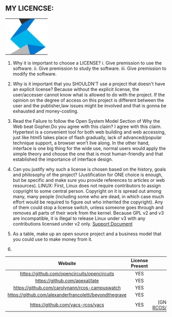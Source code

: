 MY LICENCSE:
---
![license](https://github.com/UnMcDanno/Summer2019OSource/blob/master/Lab4/license.png)

1) Why it is important to choose a LICENSE?
  i. Give premission to use the software.
  ii. Give premission to study the software.
  iii. Give premission to modify the software.
  
2) Why is it important that you SHOULDN'T use a project that doesn't have an explicit license?
  Because without the explicit license, the user/accesser cannot know what is allowed to do with the project. If the opinion on the degree of access on this project is different between the user and the publisher,law issues might be involved and that is gonna be exhausted and money-costing.
 
3) Read the Failure to follow the Open System Model Section of Why the Web beat Gopher.Do you agree with this claim? 
  I agree with this claim. Hypertext is a convenient tool for both web building and web accessing, just like html5 takes place of flash gradually, lack of advanced/popular technique support, a browser won't live along. In the other hand, interface is one big thing for the wide use, normal users would apply the simple theory and choose the one that is most human-friendly and that established the importance of interface design.
  
4) Can you justify why such a license is chosen based on the history, goals and philosophy of the project? (Justification for ONE choice is enough, but be specific and make sure you provide references to articles or web resources).
  LINUX:
  First, Linux does not require contributors to assign copyright to some central person. Copyright on it is spread out among many, many people (including some who are dead, in which case much effort would be required to figure out who inherited the copyright). Any of them could stop a license switch, unless someone goes through and removes all parts of their work from the kernel. Because GPL v2 and v3 are incompatible, it is illegal to release Linux under v3 with any contributions licensed under v2 only.
  [Support Document](https://opensource.stackexchange.com/questions/1774/why-does-linux-still-use-the-gplv2)
  
5) As a table, make up an open source project and a business model that you could use to make money from it.

6) 
|     Website    | License Present | License |
| :------------: | :-------------: | :-----: |
| https://github.com/opencircuits/opencircuits   |  YES            |    [BSD-3-Clause](https://github.com/OpenCircuits/OpenCircuits/blob/master/LICENSE)     |
|https://github.com/apexal/late     | YES             |     [MIT](https://opensource.org/licenses/MIT)    |
| https://github.com/carolynann/rcos-campuswatch        |  YES             |   [MIT](https://github.com/CarolynAnn/rcos-campuswatch/blob/master/LICENSE)      |
| https://github.com/alexanderfrancoletti/beyondthegrave         |  YES            |  [MIT](https://github.com/AlexanderFrancoletti/BeyondTheGrave/blob/master/LICENSE.txt)       |
|   https://github.com/yacs-rcos/yacs       |  YES            |   [GNU (https://github.com/YACS-RCOS/yacs/blob/master/LICENSE.md)

